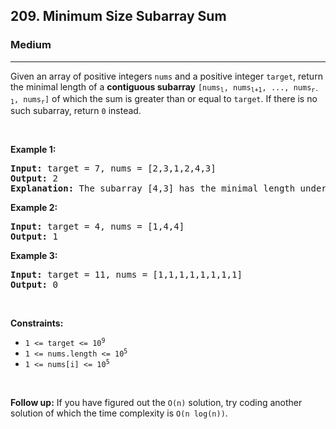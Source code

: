 <h2>209. Minimum Size Subarray Sum</h2><h3>Medium</h3><hr><div><p>Given an array of positive integers <code>nums</code> and a positive integer <code>target</code>, return the minimal length of a <strong>contiguous subarray</strong> <code>[nums<sub>l</sub>, nums<sub>l+1</sub>, ..., nums<sub>r-1</sub>, nums<sub>r</sub>]</code> of which the sum is greater than or equal to <code>target</code>. If there is no such subarray, return <code>0</code> instead.</p>

<p>&nbsp;</p>
<p><strong>Example 1:</strong></p>

<pre><strong>Input:</strong> target = 7, nums = [2,3,1,2,4,3]
<strong>Output:</strong> 2
<strong>Explanation:</strong> The subarray [4,3] has the minimal length under the problem constraint.
</pre>

<p><strong>Example 2:</strong></p>

<pre><strong>Input:</strong> target = 4, nums = [1,4,4]
<strong>Output:</strong> 1
</pre>

<p><strong>Example 3:</strong></p>

<pre><strong>Input:</strong> target = 11, nums = [1,1,1,1,1,1,1,1]
<strong>Output:</strong> 0
</pre>

<p>&nbsp;</p>
<p><strong>Constraints:</strong></p>

<ul>
	<li><code>1 &lt;= target &lt;= 10<sup>9</sup></code></li>
	<li><code>1 &lt;= nums.length &lt;= 10<sup>5</sup></code></li>
	<li><code>1 &lt;= nums[i] &lt;= 10<sup>5</sup></code></li>
</ul>

<p>&nbsp;</p>
<strong>Follow up:</strong> If you have figured out the <code>O(n)</code> solution, try coding another solution of which the time complexity is <code>O(n log(n))</code>.</div>